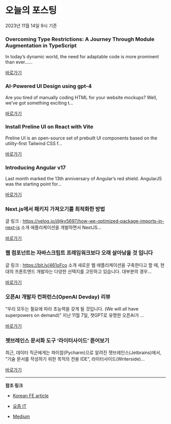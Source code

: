 # 오늘의 포스팅 
2023년 11월 14일 9시 기준 

### Overcoming Type Restrictions: A Journey Through Module Augmentation in TypeScript 

 In today’s dynamic world, the need for adaptable code is more prominent than ever…... 

 [바로가기](https://medium.com/thirdfort/overcoming-type-restrictions-a-journey-through-module-augmentation-in-typescript-151ecb6941ee?responsesOpen=true&sortBy=REVERSE_CHRON&source=topic_portal_recommended_stories---------0-84----------nextjs----------c25f8d48_4834_43b4_8df6_b3ff2663d9fc-------) 

### AI-Powered UI Design using gpt-4 

 Are you tired of manually coding HTML for your website mockups? Well, we’ve got something exciting t... 

 [바로가기](https://medium.com/@fareedkhandev/ai-powered-ui-design-using-gpt-4-39ce36deaca5?responsesOpen=true&sortBy=REVERSE_CHRON&source=topic_portal_recommended_stories---------0-84----------front_end_development----------5bcb332f_9033_4c37_9879_c8e8a8fd61b1-------) 

### Install Preline UI on React with Vite 

 Preline UI is an open-source set of prebuilt UI components based on the utility-first Tailwind CSS f... 

 [바로가기](https://medium.com/@ashik.ck/install-preline-ui-on-react-with-vite-b8bf8b978567?responsesOpen=true&sortBy=REVERSE_CHRON&source=topic_portal_recommended_stories---------0-84----------react----------465bfe70_aeb5_4b18_9cc7_da9e63ec535c-------) 

### Introducing Angular v17 

 Last month marked the 13th anniversary of Angular’s red shield. AngularJS was the starting point for... 

 [바로가기](https://medium.com/angular-blog/introducing-angular-v17-4d7033312e4b?responsesOpen=true&sortBy=REVERSE_CHRON&source=topic_portal_recommended_stories---------0-84----------javascript----------8914c207_e420_4831_bb1a_7477b63f0335-------) 

###  Next.js에서 패키지 가져오기를 최적화한 방법 

 글 링크 : https://velog.io/@lky5697/how-we-optimized-package-imports-in-next-js 소개 애플리케이션을 개발하면서 NextJS... 

 [바로가기](https://kofearticle.substack.com/p/korean-fe-article-nextjs-ad9) 

###  웹 컴포넌트는 자바스크립트 프레임워크보다 오래 살아남을 것 입니다 

 글 링크 : https://bit.ly/461oFco 소개 새로운 웹 애플리케이션을 구축한다고 할 때, 현대의 프론트엔드 개발자는 다양한 선택지를 고민하고 있습니다. 대부분의 경우... 

 [바로가기](https://kofearticle.substack.com/p/korean-fe-article-26a) 

### 오픈AI 개발자 컨퍼런스(OpenAI Devday) 리뷰 

 “우리 모두는 필요에 따라 초능력을 갖게 될 것입니다. (We will all have superpowers on demand)” 지난 11월 7일, 챗GPT로 유명한 오픈AI가 ... 

 [바로가기](https://yozm.wishket.com/magazine/detail/2316/) 

### 젯브레인스 문서화 도구 ‘라이터사이드’ 뜯어보기 

 최근, 데이터 직군에게는 파이참(Pycharm)으로 알려진 젯브레인스(Jetbrains)에서, “기술 문서를 작성하기 위한 목적의 전용 IDE”, 라이터사이드(Writerside)... 

 [바로가기](https://yozm.wishket.com/magazine/detail/2314/) 

---

**참조 링크**

- [Korean FE article](https://kofearticle.substack.com) 

- [요즘 IT](https://yozm.wishket.com/magazine) 

- [Medium](https://medium.com) 

